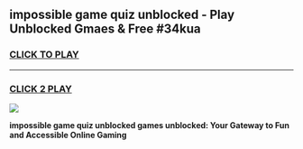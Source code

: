 
## impossible game quiz unblocked - Play Unblocked Gmaes & Free #34kua
<h3>
<a href="https://news.freeplayer.one?title=impossible_game_quiz_unblocked&ref=03M">CLICK TO PLAY</a></h3>
<hr>

<h3>
<a href="https://news.freeplayer.one?title=impossible_game_quiz_unblocked&ref=03M">CLICK 2 PLAY</a>
  
</h3>

<a href="https://news.freeplayer.one?title=impossible_game_quiz_unblocked&ref=03M"><img src="https://clearcache.store/games.png"></a>


**impossible game quiz unblocked games unblocked: Your Gateway to Fun and Accessible Online Gaming**
